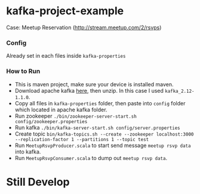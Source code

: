 # kafka-project-example

Case: Meetup Reservation (http://stream.meetup.com/2/rsvps)

### Config

Already set in each files inside `kafka-properties`

### How to Run

* This is maven project, make sure your device is installed maven.
* Download apache kafka [here](https://kafka.apache.org/downloads), then unzip. In this case I used `kafka_2.12-1.1.0`.
* Copy all files in `kafka-properties` folder, then paste into `config` folder which located in apache kafka folder.
* Run zookeeper `./bin/zookeeper-server-start.sh config/zookeeper.properties`
* Run kafka `./bin/kafka-server-start.sh config/server.properties`
* Create topic `bin/kafka-topics.sh --create --zookeeper localhost:3000 --replication-factor 1 --partitions 1 --topic test`
* Run `MeetupRsvpProducer.scala` to start send message `meetup rsvp data` into kafka.
* Run `MeetupRsvpConsumer.scala` to dump out `meetup rsvp data`.

#
# Still Develop